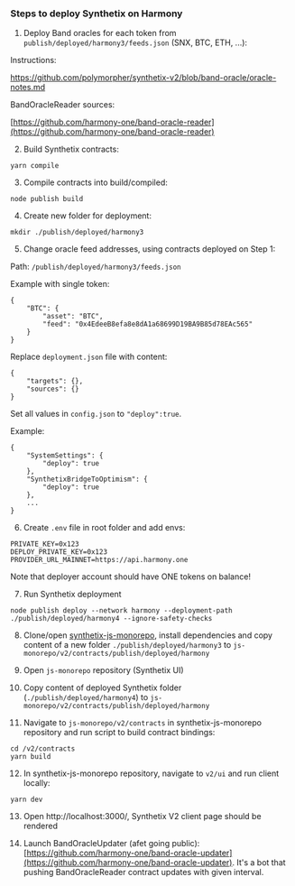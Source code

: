 ### Steps to deploy Synthetix on Harmony

1. Deploy Band oracles for each token from `publish/deployed/harmony3/feeds.json` (SNX, BTC, ETH, ...):

Instructions:

https://github.com/polymorpher/synthetix-v2/blob/band-oracle/oracle-notes.md

BandOracleReader sources:

[https://github.com/harmony-one/band-oracle-reader](https://github.com/harmony-one/band-oracle-reader)

2. Build Synthetix contracts:
```shell
yarn compile
```

3. Compile contracts into build/compiled:
```shell
node publish build
```

4. Create new folder for deployment:
```shell
mkdir ./publish/deployed/harmony3
```

5. Change oracle feed addresses, using contracts deployed on Step 1:

Path: `/publish/deployed/harmony3/feeds.json`

Example with single token:
```shell
{
	"BTC": {
		"asset": "BTC",
		"feed": "0x4EdeeB8efa8e8dA1a68699D19BA9B85d78EAc565"
	}
}

```

Replace `deployment.json` file with content:
```shell
{
	"targets": {},
	"sources": {}
}
```

Set all values in `config.json` to `"deploy":true`.

Example:
```shell
{
	"SystemSettings": {
		"deploy": true
	},
	"SynthetixBridgeToOptimism": {
		"deploy": true
	},
	...
}
```

6. Create `.env` file in root folder and add envs:
```shell
PRIVATE_KEY=0x123
DEPLOY_PRIVATE_KEY=0x123
PROVIDER_URL_MAINNET=https://api.harmony.one
```

Note that deployer account should have ONE tokens on balance!

7. Run Synthetix deployment
```shell
node publish deploy --network harmony --deployment-path ./publish/deployed/harmony4 --ignore-safety-checks
```

8. Clone/open [synthetix-js-monorepo](https://github.com/ArtemKolodko/synthetix-js-monorepo/pull/1), install dependencies and copy content of a new folder `./publish/deployed/harmony3` to `js-monorepo/v2/contracts/publish/deployed/harmony` 

9. Open `js-monorepo` repository (Synthetix UI)

10. Copy content of deployed Synthetix folder (`./publish/deployed/harmony4`) to `js-monorepo/v2/contracts/publish/deployed/harmony`

11. Navigate to `js-monorepo/v2/contracts` in synthetix-js-monorepo repository and run script to build contract bindings:
```shell
cd /v2/contracts
yarn build
```

12. In synthetix-js-monorepo repository, navigate to `v2/ui` and run client locally:
```shell
yarn dev
```

13. Open http://localhost:3000/, Synthetix V2 client page should be rendered

14. Launch BandOracleUpdater (afet going public): [https://github.com/harmony-one/band-oracle-updater](https://github.com/harmony-one/band-oracle-updater). It's a bot that pushing BandOracleReader contract updates with given interval.
